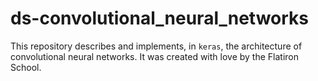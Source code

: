 # ds-convolutional_neural_networks

This repository describes and implements, in `keras`, the architecture of convolutional neural networks. It was created with love by the Flatiron School.
